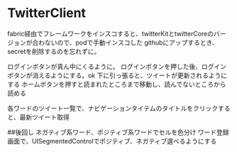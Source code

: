 # TwitterClient

fabric経由でフレームワークをインスコすると、twitterKitとtwitterCoreのバージョンが合わないので、podで手動インスコした
  githubにアップするとき、secretを削除するのを忘れずに。

ログインボタンが真ん中にくるように。
ログインボタンを押した後、ログインボタンが消えるようにする。ok
下に引っ張ると、ツイートが更新されるようにする
ホームボタンを押すと読まれたところまで移動し、読んでないところから読める

各ワードのツイート一覧で、ナビゲーションタイテムのタイトルをクリックすると、最新ツイート取得

##後回し
ネガティブ系ワード、ポジティブ系ワードでセルを色分け
ワード登録画面で、UISegmentedControlでポジティブ、ネガティブ選べるようにする